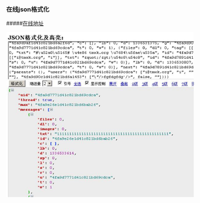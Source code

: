 ### 在线json格式化

#####[在线地址](http://www.yunyii.cn/tool/json_format)

![demo](https://raw.githubusercontent.com/melodyne/json_format/master/demo.JPG)